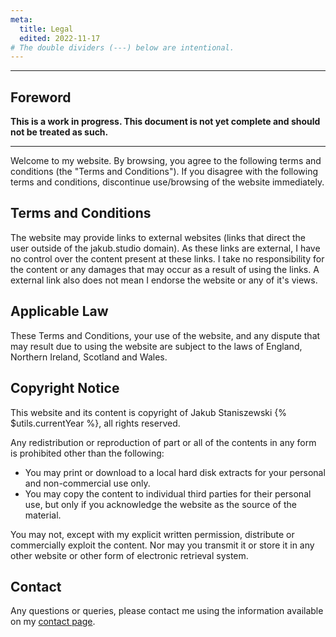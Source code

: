 ```yaml
---
meta:
  title: Legal
  edited: 2022-11-17
# The double dividers (---) below are intentional.
---
```


---

## Foreword

**This is a work in progress. This document is not yet complete and should not be treated as such.**

---

Welcome to my website. By browsing, you agree to the following terms and conditions (the "Terms and Conditions").
If you disagree with the following terms and conditions, discontinue use/browsing of the website immediately.

## Terms and Conditions

The website may provide links to external websites (links that direct the user outside of the jakub.studio domain). As these links are external, I have no control over the content present at these links. I take no responsibility for the content or any damages that may occur as a result of using the links. A external link also does not mean I endorse the website or any of it's views.

## Applicable Law

These Terms and Conditions, your use of the website, and any dispute that may result due to using the website are subject to the laws of England, Northern Ireland, Scotland and Wales.

## Copyright Notice

This website and its content is copyright of Jakub Staniszewski {% $utils.currentYear %}, all rights reserved.

Any redistribution or reproduction of part or all of the contents in any form is prohibited other than the following:

- You may print or download to a local hard disk extracts for your personal and non-commercial use only.
- You may copy the content to individual third parties for their personal use, but only if you acknowledge the website as the source of the material.

You may not, except with my explicit written permission, distribute or commercially exploit the content. Nor may you transmit it or store it in any other website or other form of electronic retrieval system.

## Contact

Any questions or queries, please contact me using the information available on my [contact page](/contact).
